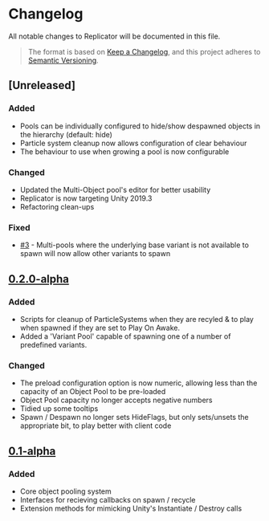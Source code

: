 # Changelog

All notable changes to Replicator will be documented in this file.

>The format is based on [Keep a Changelog](https://keepachangelog.com/en/1.0.0/),
and this project adheres to [Semantic Versioning](https://semver.org/spec/v2.0.0.html).

## [Unreleased]

### Added

- Pools can be individually configured to hide/show despawned objects in the hierarchy (default: hide)
- Particle system cleanup now allows configuration of clear behaviour
- The behaviour to use when growing a pool is now configurable

### Changed

- Updated the Multi-Object pool's editor for better usability
- Replicator is now targeting Unity 2019.3
- Refactoring clean-ups

### Fixed

- [#3] - Multi-pools where the underlying base variant is not available to spawn will now allow other variants to spawn

## [0.2.0-alpha]

### Added

- Scripts for cleanup of ParticleSystems when they are recyled & to play when spawned if they are set to Play On Awake.
- Added a 'Variant Pool' capable of spawning one of a number of predefined variants.

### Changed

- The preload configuration option is now numeric, allowing less than the capacity of an Object Pool to be pre-loaded
- Object Pool capacity no longer accepts negative numbers
- Tidied up some tooltips
- Spawn / Despawn no longer sets HideFlags, but only sets/unsets the appropriate bit, to play better with client code

## [0.1-alpha]

### Added

- Core object pooling system
- Interfaces for recieving callbacks on spawn / recycle
- Extension methods for mimicking Unity's Instantiate / Destroy calls

[0.2.0-alpha]: https://github.com/ettmetal/Replicator/compare/0.1-alpha...0.2.0-alpha
[0.1-alpha]: https://github.com/ettmetal/Replicator/compare/a2010e58963b3f15a45031087ad54d5d1ac82bc0...0.1-alpha

[#3]: https://github.com/ettmetal/Replicator/issues/3